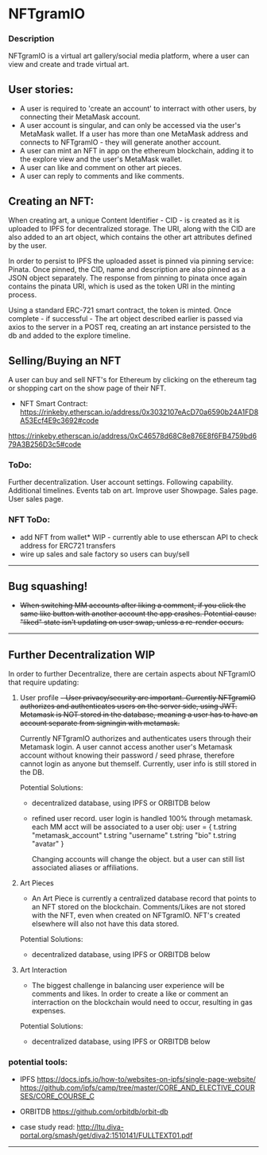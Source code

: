 # NFTgramIO

### Description

NFTgramIO is a virtual art gallery/social media platform, where a user can view and create and trade virtual art.
## User stories:

* A user is required to 'create an account' to interract with other users, by connecting their MetaMask account. 
* A user account is singular, and can only be accessed via the user's MetaMask wallet. If a user has more than one MetaMask address and connects to NFTgramIO - they will generate another account.
* A user can mint an NFT in app on the ethereum blockchain, adding it to the explore view and the user's MetaMask wallet.
* A user can like and comment on other art pieces.
* A user can reply to comments and like comments.

## Creating an NFT:

When creating art, a unique Content Identifier - CID - is created as it is uploaded to IPFS for decentralized storage. The URI, along with the CID are also added to an art object, which contains the other art attributes defined by the user. 

In order to persist to IPFS the uploaded asset is pinned via pinning service: Pinata. Once pinned, the CID, name and description are also pinned as a JSON object separately. The response from pinning to pinata once again contains the pinata URI, which is used as the token URI in the minting process.

Using a standard ERC-721 smart contract, the token is minted. Once complete - if successful - The art object described earlier is passed via axios to the server in a POST req, creating an art instance persisted to the db and added to the explore timeline.

## Selling/Buying an NFT

A user can buy and sell NFT's for Ethereum by clicking on the ethereum tag or shopping cart on the show page of their NFT.

* NFT Smart Contract: https://rinkeby.etherscan.io/address/0x3032107eAcD70a6590b24A1FD8A53Ecf4E9c3692#code


https://rinkeby.etherscan.io/address/0xC46578d68C8e876E8f6FB4759bd679A3B256D3c5#code

### ToDo:

Further decentralization.
User account settings.
Following capability.
Additional timelines.
Events tab on art.
Improve user Showpage.
Sales page.
User sales page.

### NFT ToDo:

* add NFT from wallet* WIP - currently able to use etherscan API to check address for ERC721 transfers
* wire up sales and sale factory so users can buy/sell

-------------------------------------------------------
## Bug squashing! 

* <s>  When switching MM accounts after liking a comment, if you click the same like button with another account the app crashes. Potential cause: "liked" state isn't updating on user swap, unless a re-render occurs. </s>

-------------------------------------------------------
## Further Decentralization WIP

In order to further Decentralize, there are certain aspects about NFTgramIO that require updating:

1. User profile
    <s>- User privacy/security are important. Currently NFTgramIO authorizes and authenticates users on the server side, using JWT. Metamask is NOT stored in the database, meaning a user has to have an account separate from signingin with metamask.</s> 

    Currently NFTgramIO authorizes and authenticates users through their Metamask login. A user cannot access another user's Metamask account without knowing their password / seed phrase, therefore cannot login as anyone but themself. Currently, user info is still stored in the DB. 


    Potential Solutions:
    * decentralized database, using IPFS or ORBITDB below
    * refined user record. user login is handled 100% through metamask. each MM acct will be associated to a user obj:
user = {
    t.string "metamask_account"
    t.string "username"
    t.string "bio"
    t.string "avatar"
}

        Changing accounts will change the object. but a user can still list associated aliases or affiliations. 

2. Art Pieces
    - An Art Piece is currently a centralized database record that points to an NFT stored on the blockchain. Comments/Likes are not stored with the NFT, even when created on NFTgramIO. NFT's created elsewhere will also not have this data stored.

    Potential Solutions:
    * decentralized database, using IPFS or ORBITDB below

3. Art Interaction
    - The biggest challenge in balancing user experience will be comments and likes. In order to create a like or comment an interraction on the blockchain would need to occur, resulting in gas expenses.

    Potential Solutions:
    * decentralized database, using IPFS or ORBITDB below

### potential tools: 

- IPFS
https://docs.ipfs.io/how-to/websites-on-ipfs/single-page-website/
https://github.com/ipfs/camp/tree/master/CORE_AND_ELECTIVE_COURSES/CORE_COURSE_C

- ORBITDB
https://github.com/orbitdb/orbit-db

- case study read:
http://ltu.diva-portal.org/smash/get/diva2:1510141/FULLTEXT01.pdf










------
<!-- #### Available Scripts

In the project directory, you can run:
#### `yarn start` 

Runs the app in the development mode.<br />
Open [http://localhost:3000](http://localhost:3000) to view it in the browser.

The page will reload if you make edits.<br />
You will also see any lint errors in the console.

#### `yarn build`

Builds the app for production to the `build` folder.<br />
It correctly bundles React in production mode and optimizes the build for the best performance.

The build is minified and the filenames include the hashes.<br />
Your app is ready to be deployed!

See the section about [deployment](https://facebook.github.io/create-react-app/docs/deployment) for more information.

#### `yarn eject`

**Note: this is a one-way operation. Once you `eject`, you can’t go back!**

If you aren’t satisfied with the build tool and configuration choices, you can `eject` at any time. This command will remove the single build dependency from your project.

Instead, it will copy all the configuration files and the transitive dependencies (Webpack, Babel, ESLint, etc) right into your project so you have full control over them. All of the commands except `eject` will still work, but they will point to the copied scripts so you can tweak them. At this point you’re on your own.

You don’t have to ever use `eject`. The curated feature set is suitable for small and middle deployments, and you shouldn’t feel obligated to use this feature. However we understand that this tool wouldn’t be useful if you couldn’t customize it when you are ready for it.

### Learn More

You can learn more in the [Create React App documentation](https://facebook.github.io/create-react-app/docs/getting-started).

To learn React, check out the [React documentation](https://reactjs.org/). -->



